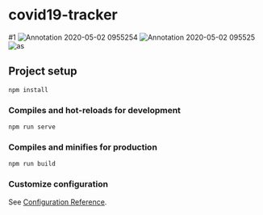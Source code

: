 # covid19-tracker
#1
![Annotation 2020-05-02 0955254](https://user-images.githubusercontent.com/31861172/80855071-71f4c280-8c5b-11ea-9132-7cf3464e3035.png)
![Annotation 2020-05-02 095525](https://user-images.githubusercontent.com/31861172/80855080-86d15600-8c5b-11ea-967e-7b55e132466b.png)
![as](https://user-images.githubusercontent.com/31861172/80855091-9355ae80-8c5b-11ea-8807-d75ab0abd6f7.png)

## Project setup
```
npm install
```

### Compiles and hot-reloads for development
```
npm run serve
```

### Compiles and minifies for production
```
npm run build
```

### Customize configuration
See [Configuration Reference](https://cli.vuejs.org/config/).
